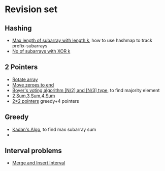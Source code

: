 # Revision set

## Hashing
- [Max length of subarray with length k](/algos/_2_Arrays/_2_Arrays/_11_longestSubarrWithSumK.java), how to use hashmap to track prefix-subarrays
- [No of subarrays with XOR k](/algos/_2_Arrays/_2_Arrays/_27_subArraysWithXOR_k.java)


## 2 Pointers
- [Rotate array](/algos/_2_Arrays/_2_Arrays/_4_LeftRotateArray.java)
- [Move zeroes to end](/algos/_2_Arrays/_2_Arrays/_6_moveAllZeroesToEnd.java)
- [Boyer's voting algorithm [N/2] and [N/3] type](/algos/_2_Arrays/_2_Arrays/_14_majorityElemnt_1_.java), to find majority element
- [2 Sum](/algos/_2_Arrays/_2_Arrays/_12_2Sum_type1.java),[3 Sum](/algos/_2_Arrays/_2_Arrays/_20_3Sum.java),[4 Sum](/algos/_2_Arrays/_2_Arrays/_26_4sum.java) 
- [2*2 pointers](/algos/_2_Arrays/_2_Arrays/_38_very_different_array.java) greedy+4 pointers

## Greedy
- [Kadan's Algo](/algos/_2_Arrays/_2_Arrays/_15_kandaneAlgo.java), to find max subarray sum
- 

## Interval problems
- [Merge and Insert Interval](/algos/_2_Arrays/_2_Arrays/_28_mergeIntervals.java)